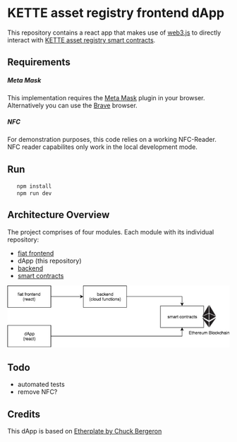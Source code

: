 # KETTE asset registry frontend dApp

This repository contains a react app that makes use of [web3.js](https://github.com/ethereum/web3.js/) to directly interact with [KETTE asset registry smart contracts](https://github.com/kette-io/nft-asset-registry-smart-contracts).

## Requirements

##### Meta Mask

This implementation requires the [Meta Mask](https://metamask.io/) plugin in your browser. Alternatively you can use the [Brave](https://brave.com/) browser.

##### NFC

For demonstration purposes, this code relies on a working NFC-Reader. NFC reader capabilites only work in the local development mode.

## Run
       npm install
       npm run dev

## Architecture Overview

The project comprises of four modules. Each module with its individual repository:

- [fiat frontend](https://github.com/kette-io/nft-asset-registry-fiat-frontend)
- dApp (this repository)
- [backend](https://github.com/kette-io/nft-asset-registry-backend)
- [smart contracts](https://github.com/kette-io/nft-asset-registry-smart-contracts)

![Architecture Overview](https://github.com/kette-io/nft-asset-registry-fiat-frontend/raw/master/readMeImages/architectureOverview.jpg)

## Todo
- automated tests
- remove NFC?

## Credits
This dApp is based on [Etherplate by Chuck Bergeron](https://github.com/chuckbergeron/etherplate)
